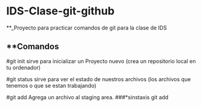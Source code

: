 # IDS-Clase-git-github
**_Proyecto para practicar comandos de git para la clase de IDS

## **Comandos 

#git init 
sirve para inicializar un Proyecto nuevo (crea un repositorio local en tu ordenador)

#git status
sirve para ver el estado de nuestros archivos (los archivos que tenemos o que se estan trabajando)

#git add 
Agrega un archivo al staging area. 
###*sinstaxis 
git add <nombre del archivo> 
